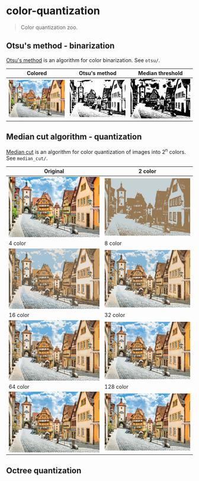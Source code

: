 # color-quantization
> Color quantization zoo.

## Otsu's method - binarization
[Otsu's method](https://en.wikipedia.org/wiki/Otsu%27s_method) is an algorithm for color binarization. See `otsu/`.

|Colored|Otsu's method|Median threshold|
|--|--|--|
|![img](./data/town.png)|![img](./results/otsu/otsu.png)|![img](./results/otsu/median.png)|

## Median cut algorithm - quantization
[Median cut](https://en.wikipedia.org/wiki/Median_cut) is an algorithm for color quantization of images into 2<sup>n</sup> colors. See `median_cut/`.

|Original|2 color|
|--|--|
|![img](./data/town.png)|![img](./results/median_cut/q_2.png)|
|4 color|8 color|
|![img](./results/median_cut/q_4.png)|![img](./results/median_cut/q_8.png)|
|16 color|32 color|
|![img](./results/median_cut/q_16.png)|![img](./results/median_cut/q_32.png)|
|64 color|128 color|
|![img](./results/median_cut/q_64.png)|![img](./results/median_cut/q_128.png)|

## Octree quantization